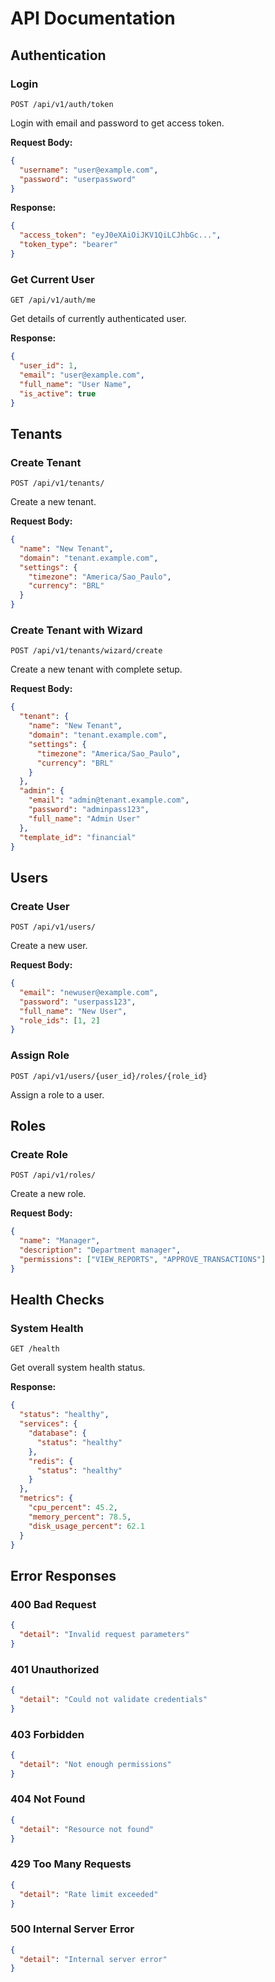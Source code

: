 # API Documentation

## Authentication

### Login
```http
POST /api/v1/auth/token
```
Login with email and password to get access token.

**Request Body:**
```json
{
  "username": "user@example.com",
  "password": "userpassword"
}
```

**Response:**
```json
{
  "access_token": "eyJ0eXAiOiJKV1QiLCJhbGc...",
  "token_type": "bearer"
}
```

### Get Current User
```http
GET /api/v1/auth/me
```
Get details of currently authenticated user.

**Response:**
```json
{
  "user_id": 1,
  "email": "user@example.com",
  "full_name": "User Name",
  "is_active": true
}
```

## Tenants

### Create Tenant
```http
POST /api/v1/tenants/
```
Create a new tenant.

**Request Body:**
```json
{
  "name": "New Tenant",
  "domain": "tenant.example.com",
  "settings": {
    "timezone": "America/Sao_Paulo",
    "currency": "BRL"
  }
}
```

### Create Tenant with Wizard
```http
POST /api/v1/tenants/wizard/create
```
Create a new tenant with complete setup.

**Request Body:**
```json
{
  "tenant": {
    "name": "New Tenant",
    "domain": "tenant.example.com",
    "settings": {
      "timezone": "America/Sao_Paulo",
      "currency": "BRL"
    }
  },
  "admin": {
    "email": "admin@tenant.example.com",
    "password": "adminpass123",
    "full_name": "Admin User"
  },
  "template_id": "financial"
}
```

## Users

### Create User
```http
POST /api/v1/users/
```
Create a new user.

**Request Body:**
```json
{
  "email": "newuser@example.com",
  "password": "userpass123",
  "full_name": "New User",
  "role_ids": [1, 2]
}
```

### Assign Role
```http
POST /api/v1/users/{user_id}/roles/{role_id}
```
Assign a role to a user.

## Roles

### Create Role
```http
POST /api/v1/roles/
```
Create a new role.

**Request Body:**
```json
{
  "name": "Manager",
  "description": "Department manager",
  "permissions": ["VIEW_REPORTS", "APPROVE_TRANSACTIONS"]
}
```

## Health Checks

### System Health
```http
GET /health
```
Get overall system health status.

**Response:**
```json
{
  "status": "healthy",
  "services": {
    "database": {
      "status": "healthy"
    },
    "redis": {
      "status": "healthy"
    }
  },
  "metrics": {
    "cpu_percent": 45.2,
    "memory_percent": 78.5,
    "disk_usage_percent": 62.1
  }
}
```

## Error Responses

### 400 Bad Request
```json
{
  "detail": "Invalid request parameters"
}
```

### 401 Unauthorized
```json
{
  "detail": "Could not validate credentials"
}
```

### 403 Forbidden
```json
{
  "detail": "Not enough permissions"
}
```

### 404 Not Found
```json
{
  "detail": "Resource not found"
}
```

### 429 Too Many Requests
```json
{
  "detail": "Rate limit exceeded"
}
```

### 500 Internal Server Error
```json
{
  "detail": "Internal server error"
}
```
